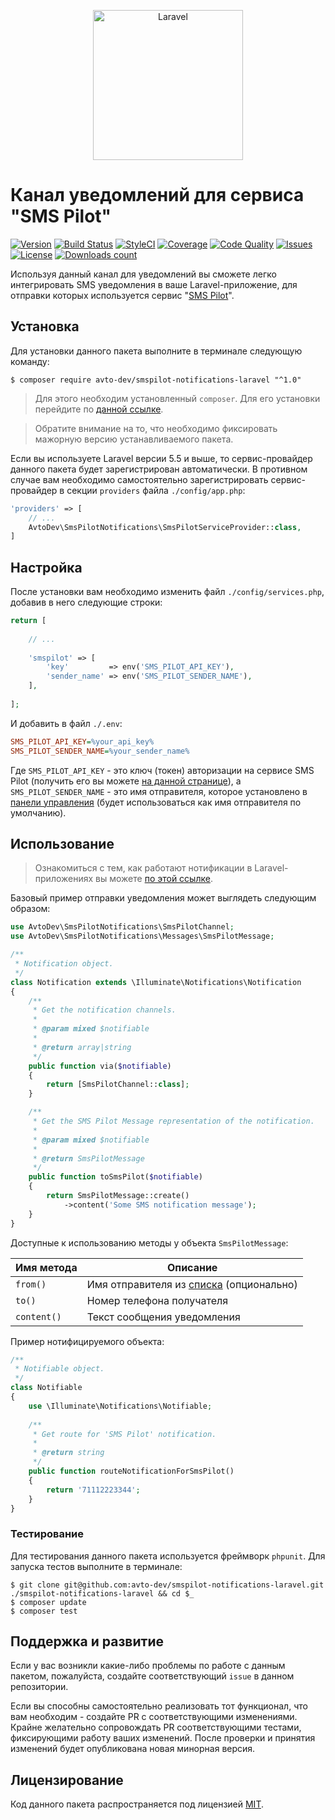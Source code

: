<p align="center">
  <img src="https://laravel.com/assets/img/components/logo-laravel.svg" alt="Laravel" width="240" />
</p>

# Канал уведомлений для сервиса "SMS Pilot"

[![Version][badge_version]][link_packagist]
[![Build Status][badge_build_status]][link_build_status]
[![StyleCI][badge_styleci]][link_styleci]
[![Coverage][badge_coverage]][link_coverage]
[![Code Quality][badge_quality]][link_coverage]
[![Issues][badge_issues]][link_issues]
[![License][badge_license]][link_license]
[![Downloads count][badge_downloads_count]][link_packagist]

Используя данный канал для уведомлений вы сможете легко интегрировать SMS уведомления в ваше Laravel-приложение, для отправки которых используется сервис "[SMS Pilot][smspilot_home]".

## Установка

Для установки данного пакета выполните в терминале следующую команду:

```shell
$ composer require avto-dev/smspilot-notifications-laravel "^1.0"
```

> Для этого необходим установленный `composer`. Для его установки перейдите по [данной ссылке][getcomposer].

> Обратите внимание на то, что необходимо фиксировать мажорную версию устанавливаемого пакета.

Если вы используете Laravel версии 5.5 и выше, то сервис-провайдер данного пакета будет зарегистрирован автоматически. В противном случае вам необходимо самостоятельно зарегистрировать сервис-провайдер в секции `providers` файла `./config/app.php`:

```php
'providers' => [
    // ...
    AvtoDev\SmsPilotNotifications\SmsPilotServiceProvider::class,
]
```

## Настройка

После установки вам необходимо изменить файл `./config/services.php`, добавив в него следующие строки:

```php
return [
 
    // ...
    
    'smspilot' => [
        'key'         => env('SMS_PILOT_API_KEY'),
        'sender_name' => env('SMS_PILOT_SENDER_NAME'),
    ],
 
];
```

И добавить в файл `./.env`:

```ini
SMS_PILOT_API_KEY=%your_api_key%
SMS_PILOT_SENDER_NAME=%your_sender_name%
```

Где `SMS_PILOT_API_KEY` - это ключ (токен) авторизации на сервисе SMS Pilot (получить его вы можете [на данной странице][smspilot_get_api_key]), а `SMS_PILOT_SENDER_NAME` - это имя отправителя, которое установлено в [панели управления][smspilot_sender_names] (будет использоваться как имя отправителя по умолчанию).

## Использование

> Ознакомиться с тем, как работают нотификации в Laravel-приложениях вы можете [по этой ссылке][laravel_notifications].

Базовый пример отправки уведомления может выглядеть следующим образом:

```php
use AvtoDev\SmsPilotNotifications\SmsPilotChannel;
use AvtoDev\SmsPilotNotifications\Messages\SmsPilotMessage;

/**
 * Notification object.
 */
class Notification extends \Illuminate\Notifications\Notification
{
    /**
     * Get the notification channels.
     *
     * @param mixed $notifiable
     *
     * @return array|string
     */
    public function via($notifiable)
    {
        return [SmsPilotChannel::class];
    }

    /**
     * Get the SMS Pilot Message representation of the notification.
     *
     * @param mixed $notifiable
     *
     * @return SmsPilotMessage
     */
    public function toSmsPilot($notifiable)
    {
        return SmsPilotMessage::create()
            ->content('Some SMS notification message');
    }
}
```

Доступные к использованию методы у объекта `SmsPilotMessage`:

Имя метода  | Описание
----------- | --------
`from()`    | Имя отправителя из [списка][smspilot_sender_names] (опционально)
`to()`      | Номер телефона получателя
`content()` | Текст сообщения уведомления

Пример нотифицируемого объекта:

```php
/**
 * Notifiable object.
 */
class Notifiable
{
    use \Illuminate\Notifications\Notifiable;
    
    /**
     * Get route for 'SMS Pilot' notification.
     *
     * @return string
     */
    public function routeNotificationForSmsPilot()
    {
        return '71112223344';
    }
}
```

### Тестирование

Для тестирования данного пакета используется фреймворк `phpunit`. Для запуска тестов выполните в терминале:

```shell
$ git clone git@github.com:avto-dev/smspilot-notifications-laravel.git ./smspilot-notifications-laravel && cd $_
$ composer update
$ composer test
```

## Поддержка и развитие

Если у вас возникли какие-либо проблемы по работе с данным пакетом, пожалуйста, создайте соответствующий `issue` в данном репозитории.

Если вы способны самостоятельно реализовать тот функционал, что вам необходим - создайте PR с соответствующими изменениями. Крайне желательно сопровождать PR соответствующими тестами, фиксирующими работу ваших изменений. После проверки и принятия изменений будет опубликована новая минорная версия.

## Лицензирование

Код данного пакета распространяется под лицензией [MIT][link_license].

[badge_version]:https://img.shields.io/packagist/v/avto-dev/smspilot-notifications-laravel.svg?style=flat&maxAge=30
[badge_downloads_count]:https://img.shields.io/packagist/dt/avto-dev/smspilot-notifications-laravel.svg?style=flat&maxAge=30
[badge_license]:https://img.shields.io/packagist/l/avto-dev/smspilot-notifications-laravel.svg?style=flat&maxAge=30
[badge_build_status]:https://scrutinizer-ci.com/g/avto-dev/smspilot-notifications-laravel/badges/build.png?b=master
[badge_styleci]:https://styleci.io/repos/122658447/shield
[badge_coverage]:https://scrutinizer-ci.com/g/avto-dev/smspilot-notifications-laravel/badges/coverage.png?b=master
[badge_quality]:https://scrutinizer-ci.com/g/avto-dev/smspilot-notifications-laravel/badges/quality-score.png?b=master
[badge_issues]:https://img.shields.io/github/issues/avto-dev/smspilot-notifications-laravel.svg?style=flat&maxAge=30
[link_packagist]:https://packagist.org/packages/avto-dev/smspilot-notifications-laravel
[link_styleci]:https://styleci.io/repos/122658447/
[link_license]:https://github.com/avto-dev/smspilot-notifications-laravel/blob/master/LICENSE
[link_build_status]:https://scrutinizer-ci.com/g/avto-dev/smspilot-notifications-laravel/build-status/master
[link_coverage]:https://scrutinizer-ci.com/g/avto-dev/smspilot-notifications-laravel/?branch=master
[link_issues]:https://github.com/avto-dev/smspilot-notifications-laravel/issues
[smspilot_home]:https://smspilot.ru/
[smspilot_get_api_key]:https://smspilot.ru/my-settings.php#api
[smspilot_sender_names]:https://smspilot.ru/my-sender.php
[laravel_notifications]:https://laravel.com/docs/5.5/notifications
[getcomposer]:https://getcomposer.org/download/
